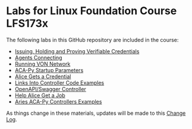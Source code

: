 # Labs for Linux Foundation Course LFS173x

The following labs in this GitHub repository are included in the course:

- [Issuing, Holding and Proving Verifiable Credentials](IssuingHoldingProving.md)
- [Agents Connecting](agentsConnecting.md)
- [Running VON Network](vonNetwork.md)
- [ACA-Py Startup Parameters](ACA-PyStartup.md)
- [Alice Gets a Credential](AliceGetsCredential.md)
- [Links Into Controller Code Examples](ControllerCodeLinks.md)
- [OpenAPI/Swagger Controller](OpenAPIController.md)
- [Help Alice Get a Job](HelpAliceGetAJob.md)
- [Aries ACA-Py Controllers Examples](AriesACAPyControllers.md)

As things change in these materials, updates will be made to this [Change Log](ChangeLog.md).